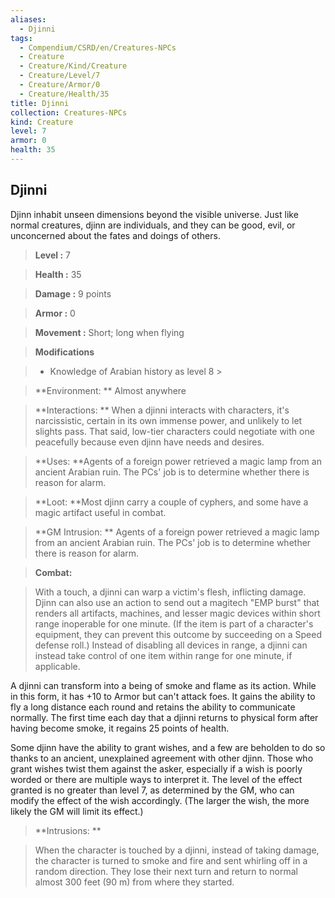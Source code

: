 ```yaml
---
aliases:
  - Djinni
tags:
  - Compendium/CSRD/en/Creatures-NPCs
  - Creature
  - Creature/Kind/Creature
  - Creature/Level/7
  - Creature/Armor/0
  - Creature/Health/35
title: Djinni
collection: Creatures-NPCs
kind: Creature
level: 7
armor: 0
health: 35
---
```

## Djinni    
Djinn inhabit unseen dimensions beyond the visible universe. Just like normal creatures, djinn are individuals, and they can be good, evil, or unconcerned about the fates and doings of others.    
  
    
> **Level :** 7    
> **Health :** 35    
> **Damage :** 9 points    
> **Armor :** 0    
> **Movement :** Short; long when flying    
> **Modifications**    
>- Knowledge of Arabian history as level 8 >  
>    
> **Environment: ** Almost anywhere    
> **Interactions: ** When a djinni interacts with characters, it's narcissistic, certain in its own immense power, and unlikely to let slights pass. That said, low-tier characters could negotiate with one peacefully because even djinn have needs and desires.    
> **Uses: **Agents of a foreign power retrieved a magic lamp from an ancient Arabian ruin. The PCs' job is to determine whether there is reason for alarm.    
> **Loot: **Most djinn carry a couple of cyphers, and some have a magic artifact useful in combat.    
> **GM Intrusion: ** Agents of a foreign power retrieved a magic lamp from an ancient Arabian ruin. The PCs' job is to determine whether there is reason for alarm.    
  
> **Combat:**   
> With a touch, a djinni can warp a victim's flesh, inflicting damage. Djinn can also use an action to send out a magitech "EMP burst" that renders all artifacts, machines, and lesser magic devices within short range inoperable for one minute. (If the item is part of a character's equipment, they can prevent this outcome by succeeding on a Speed defense roll.) Instead of disabling all devices in range, a djinni can instead take control of one item within range for one minute, if applicable.  
A djinni can transform into a being of smoke and flame as its action. While in this form, it has +10 to Armor but can't attack foes. It gains the ability to fly a long distance each round and retains the ability to communicate normally. The first time each day that a djinni returns to physical form after having become smoke, it regains 25 points of health.  
Some djinn have the ability to grant wishes, and a few are beholden to do so thanks to an ancient, unexplained agreement with other djinn. Those who grant wishes twist them against the asker, especially if a wish is poorly worded or there are multiple ways to interpret it. The level of the effect granted is no greater than level 7, as determined by the GM, who can modify the effect of the wish accordingly. (The larger the wish, the more likely the GM will limit its effect.)    
    
  
> **Intrusions: **   
> When the character is touched by a djinni, instead of taking damage, the character is turned to smoke and fire and sent whirling off in a random direction. They lose their next turn and return to normal almost 300 feet (90 m) from where they started.    
